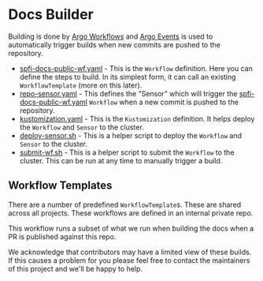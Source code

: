 # Docs Builder

Building is done by [Argo Workflows](https://argoproj.github.io/argo-workflows/) and [Argo Events](https://argoproj.github.io/argo-events/)
is used to automatically trigger builds when new commits are pushed to the repository.

- [spfi-docs-public-wf.yaml](spfi-docs-public-wf.yaml) - This is the `Workflow` definition.  Here you can define the steps to build. In its simplest form, it can call an existing `WorkflowTemplate`  (more on this later).
- [repo-sensor.yaml](repo-sensor.yaml) - This defines the "Sensor" which will trigger the [spfi-docs-public-wf.yaml](spfi-docs-public-wf.yaml) `Workflow` when a new commit is pushed to the repository.
- [kustomization.yaml](kustomization.yaml) - This is the `Kustomization` definition.  It helps deploy the `Workflow` and `Sensor` to the cluster.
- [deploy-sensor.sh](deploy-sensor.sh) - This is a helper script to deploy the `Workflow` and `Sensor` to the cluster.
- [submit-wf.sh](submit-wf.sh) - This is a helper script to submit the `Workflow` to the cluster. This can be run at any time to manually trigger a build.

## Workflow Templates

There are a number of predefined `WorkflowTemplate`s. These are shared across
all projects. These workflows are defined in an internal private repo.

This workflow runs a subset of what we run when building the docs when a PR is
published against this repo.

We acknowledge that contributors may have a limited view of these builds. If
this causes a problem for you please feel free to contact the maintainers of
this project and we'll be happy to help.
